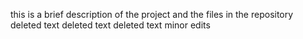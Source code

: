 this is a brief description of the project and the files in the repository
deleted text
deleted text
deleted text
minor edits
